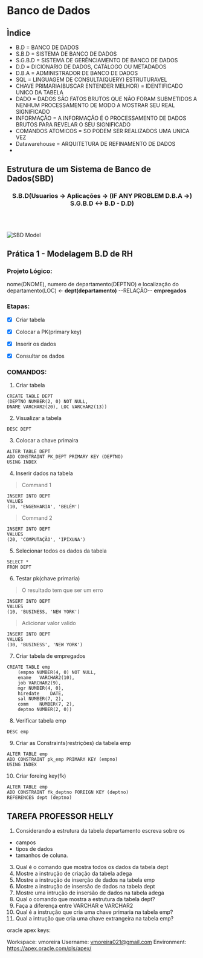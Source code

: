 # Banco de Dados

## Ìndice

* B.D = BANCO DE DADOS
* S.B.D = SISTEMA DE BANCO DE DADOS
* S.G.B.D = SISTEMA DE GERÊNCIAMENTO DE BANCO DE DADOS
* D.D = DICIONARIO DE DADOS, CATÁLOGO OU METADADOS
* D.B.A = ADMINISTRADOR DE BANCO DE DADOS
* SQL = LINGUAGEM DE CONSULTA(QUERY) ESTRUTURAVEL
* CHAVE PRIMARIA(BUSCAR ENTENDER MELHOR) = IDENTIFICADO UNICO DA TABELA
* DADO = DADOS SÃO FATOS BRUTOS QUE NÃO FORAM SUBMETIDOS A NENHUM PROCESSAMENTO DE MODO A MOSTRAR SEU REAL SIGNIFICADO
* INFORMAÇÃO = A INFORMAÇÃO É O PROCESSAMENTO DE DADOS BRUTOS PARA REVELAR O SEU SIGNIFICADO
* COMANDOS ATOMICOS = SO PODEM SER REALIZADOS UMA UNICA VEZ
* Datawarehouse = ARQUITETURA DE REFINAMENTO DE DADOS
* 

## Estrutura de um Sistema de Banco de Dados(SBD)

<h3 align="center">S.B.D(Usuarios -> Aplicações -> (IF ANY PROBLEM D.B.A ->) S.G.B.D <-> B.D - D.D)</h3>
<br></br>


![SBD Model](https://bookdown.org/labxss/coorte_adm2/sgbd.png)



## Prática 1 - Modelagem B.D de RH

### Projeto Lógico:

nome(DNOME), numero de departamento(DEPTNO) e localização do departamento(LOC) <- **dept(departamento)** --RELAÇÃO-- **empregados**

### Etapas:

- [x] Criar tabela
- [x] Colocar a PK(primary key)
- [x] Inserir os dados
- [x] Consultar os dados


### COMANDOS:

1. Criar tabela
```
CREATE TABLE DEPT
(DEPTNO NUMBER(2, 0) NOT NULL,
DNAME VARCHAR2(20), LOC VARCHAR2(13))
```
2. Visualizar a tabela
```
DESC DEPT
```
3. Colocar a chave primaira
```
ALTER TABLE DEPT
ADD CONSTRAINT PK_DEPT PRIMARY KEY (DEPTNO)
USING INDEX
```
4. Inserir dados na tabela
> Command 1
```
INSERT INTO DEPT
VALUES
(10, 'ENGENHARIA', 'BELÉM')
```
> Command 2
```
INSERT INTO DEPT
VALUES
(20, 'COMPUTAÇÃO', 'IPIXUNA')
```
5. Selecionar todos os dados da tabela
```
SELECT *
FROM DEPT
```
6. Testar pk(chave primaria)
> O resultado tem que ser um erro
```
INSERT INTO DEPT
VALUES
(10, 'BUSINESS, 'NEW YORK')
```
> Adicionar valor valido
```
INSERT INTO DEPT
VALUES
(30, 'BUSINESS', 'NEW YORK')
```
7. Criar tabela de empregados
```
CREATE TABLE emp
    (empno NUMBER(4, 0) NOT NULL,
    ename   VARCHAR2(10),
    job VARCHAR2(9),
    mgr NUMBER(4, 0),
    hiredate    DATE,
    sal NUMBER(7, 2),
    comm    NUMBER(7, 2),
    deptno NUMBER(2, 0))
```
8. Verificar tabela emp
```
DESC emp
```
9. Criar as Constraints(restrições) da tabela emp
```
ALTER TABLE emp
ADD CONSTRAINT pk_emp PRIMARY KEY (empno)
USING INDEX
```
10. Criar foreing key(fk)
```
ALTER TABLE emp
ADD CONSTRAINT fk_deptno FOREIGN KEY (deptno)
REFERENCES dept (deptno)
```


## TAREFA PROFESSOR HELLY

1. Considerando a estrutura da tabela departamento escreva sobre os 
* campos
* tipos de dados 
* tamanhos de coluna.
3. Qual é o comando que mostra todos os dados da tabela dept
4. Mostre a instrução de criação da tabela adega
5. Mostre a instrução de inserção de dados na tabela emp
6. Mostre a instrução de insersão de dados na tabela dept
7. Mostre uma intrução de insersão de dados na tabela adega
8. Qual o comando que mostra a estrutura da tabela dept?
9. Faça a diferença entre VARCHAR e VARCHAR2
10. Qual é a instrução que cria uma chave primaria na tabela emp?
11. Qual a intrução que cria uma chave extrangeira na tabela emp?

oracle apex keys:

Workspace:	vmoreira
Username:	vmoreira021@gmail.com
Environment:	https://apex.oracle.com/pls/apex/
